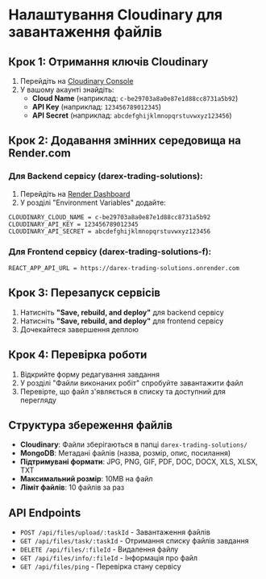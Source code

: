 # Налаштування Cloudinary для завантаження файлів

## Крок 1: Отримання ключів Cloudinary

1. Перейдіть на [Cloudinary Console](https://console.cloudinary.com/app/c-be29703a8a0e87e1d88cc8731a5b92/settings/billing/plans)
2. У вашому акаунті знайдіть:
   - **Cloud Name** (наприклад: `c-be29703a8a0e87e1d88cc8731a5b92`)
   - **API Key** (наприклад: `123456789012345`)
   - **API Secret** (наприклад: `abcdefghijklmnopqrstuvwxyz123456`)

## Крок 2: Додавання змінних середовища на Render.com

### Для Backend сервісу (darex-trading-solutions):

1. Перейдіть на [Render Dashboard](https://dashboard.render.com/web/srv-d19rv5mmcj7s73erbbi0/env)
2. У розділі "Environment Variables" додайте:

```
CLOUDINARY_CLOUD_NAME = c-be29703a8a0e87e1d88cc8731a5b92
CLOUDINARY_API_KEY = 123456789012345
CLOUDINARY_API_SECRET = abcdefghijklmnopqrstuvwxyz123456
```

### Для Frontend сервісу (darex-trading-solutions-f):

```
REACT_APP_API_URL = https://darex-trading-solutions.onrender.com
```

## Крок 3: Перезапуск сервісів

1. Натисніть **"Save, rebuild, and deploy"** для backend сервісу
2. Натисніть **"Save, rebuild, and deploy"** для frontend сервісу
3. Дочекайтеся завершення деплою

## Крок 4: Перевірка роботи

1. Відкрийте форму редагування завдання
2. У розділі "Файли виконаних робіт" спробуйте завантажити файл
3. Перевірте, що файл з'являється в списку та доступний для перегляду

## Структура збереження файлів

- **Cloudinary**: Файли зберігаються в папці `darex-trading-solutions/`
- **MongoDB**: Метадані файлів (назва, розмір, опис, посилання)
- **Підтримувані формати**: JPG, PNG, GIF, PDF, DOC, DOCX, XLS, XLSX, TXT
- **Максимальний розмір**: 10MB на файл
- **Ліміт файлів**: 10 файлів за раз

## API Endpoints

- `POST /api/files/upload/:taskId` - Завантаження файлів
- `GET /api/files/task/:taskId` - Отримання списку файлів завдання
- `DELETE /api/files/:fileId` - Видалення файлу
- `GET /api/files/info/:fileId` - Інформація про файл
- `GET /api/files/ping` - Перевірка стану сервісу 